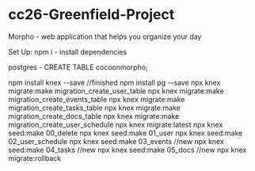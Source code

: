 # cc26-Greenfield-Project
Morpho - web application that helps you organize your day


Set Up: 
npm i - install dependencies


postgres - 
CREATE TABLE cocoonmorpho;

npm install knex --save  //finished
npm install pg --save
npx knex migrate:make migration_create_user_table 
npx knex migrate:make migration_create_events_table
npx knex migrate:make migration_create_tasks_table
npx knex migrate:make migration_create_docs_table
npx knex migrate:make migration_create_user_schedule
npx knex migrate:latest
npx knex seed:make 00_delete
npx knex seed:make 01_user 
npx knex seed:make 02_user_schedule 
npx knex seed:make 03_events //new
npx knex seed:make 04_tasks //new
npx knex seed:make 05_docs //new
npx knex migrate:rollback 